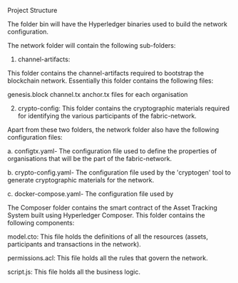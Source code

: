 Project Structure 

The folder bin will have the Hyperledger binaries used to build the network configuration. 

 
The network folder will contain the following sub-folders: 

1. channel-artifacts: 

This folder contains the channel-artifacts required to bootstrap the blockchain network.
Essentially this folder contains the following files:

genesis.block
channel.tx
anchor.tx files for each organisation

2. crypto-config: 
This folder contains the cryptographic materials required for identifying the
various participants of the fabric-network. 

Apart from these two folders, the network folder also have the following configuration files: 

a. configtx.yaml- 
The configuration file used to define the properties of organisations 
that will be the part of the fabric-network.

b. crypto-config.yaml- 
The configuration file used by the 'cryptogen' tool to generate 
cryptographic materials for the network. 

c. docker-compose.yaml- The configuration file used by 

 

The Composer folder contains the smart contract of the Asset Tracking System 
built using Hyperledger Composer. This folder contains the following components:

model.cto: 
This file holds the definitions of all the resources 
(assets, participants and transactions in the network).

permissions.acl: 
This file holds all the rules that govern the network.

script.js: 
This file holds all the business logic. 